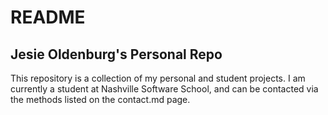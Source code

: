 # README
## Jesie Oldenburg's Personal Repo

This repository is a collection of my personal and student projects.  I am currently a student at Nashville Software School, and can be contacted via the methods listed on the contact.md page.
